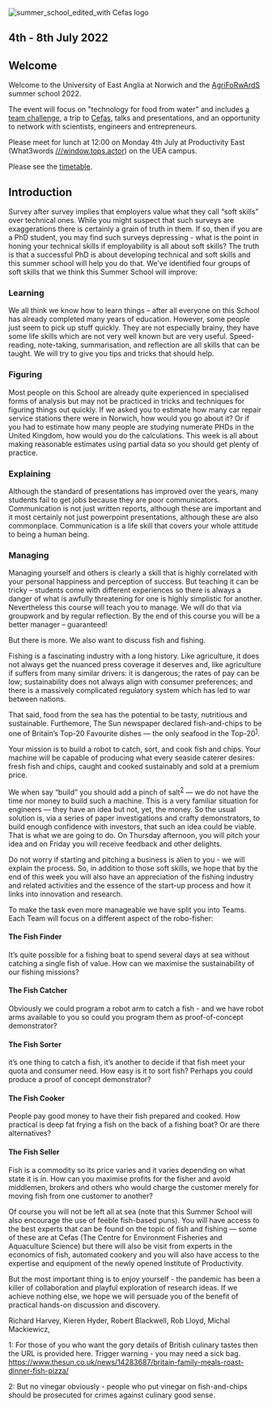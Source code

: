 
![summer_school_edited_with Cefas logo](https://user-images.githubusercontent.com/92549927/160562497-0db6e838-ae7b-4322-9550-0e99310f4649.png)

## 4th - 8th July 2022

## Welcome

Welcome to the University of East Anglia at Norwich and the
[AgriFoRwArdS](https://www.uea.ac.uk/research/research-with-us/postgraduate-research/latest-phds-and-research-studentships/partnerships-in-doctoral-training/agriforwards)
summer school 2022.

The event will focus on "technology for food from water" and includes
[a team challenge](challenge.md), a trip to [Cefas](cefas.md), talks and
presentations, and an opportunity to network with scientists, engineers
and entrepreneurs.

Please meet for lunch at 12:00 on Monday 4th July at Productivity East
(What3words [///window.tops.actor](https://w3w.co/window.tops.actor))
on the UEA campus.

Please see the [timetable](timetable.md).

## Introduction

Survey after survey implies that employers value what they call “soft skills” over technical ones.   While you might suspect that such surveys are exaggerations there is certainly a grain of truth in them.  If so, then if you are a PhD student, you may find such surveys depressing - what is the point in honing your technical skills if employability is all about soft skills?  The truth is that a successful PhD is about developing technical and soft skills and this summer school will help you do that.
We’ve identified four groups of soft skills that we think this Summer School will improve:

### Learning

We all think we know how to learn things – after all everyone on this School has already completed many years of education. However, some people just seem to pick up stuff quickly.  They are not especially brainy, they have some life skills which are not very well known but are very useful.  Speed-reading, note-taking, summarisation, and reflection are all skills that can be taught. We will try to give you tips and tricks that should help.

### Figuring

Most people on this School are already quite experienced in specialised forms of analysis but may not be practiced in tricks and techniques for figuring things out quickly.  If we asked you to estimate how many car repair service stations there were in Norwich, how would you go about it?  Or if you had to estimate how many people are studying numerate PHDs in the United Kingdom, how would you do the calculations. This week is all about making reasonable estimates using partial data so you should get plenty of practice.

### Explaining

Although the standard of presentations has improved over the years, many students fail to get jobs because they are poor communicators.  Communication is not just written reports, although these are important and it most certainly not just powerpoint presentations, although these are also commonplace.  Communication is a life skill that covers your whole attitude to being a human being.  

### Managing

Managing yourself and others is clearly a skill that is highly correlated with your personal happiness and perception of success.  But teaching it can be tricky – students come with different experiences so there is always a danger of what is awfully threatening for one is highly simplistic for another.  Nevertheless this course will teach you to manage.  We will do that via groupwork and by regular reflection.  By the end of this course you will be a better manager – guaranteed! 

But there is more.  We also want to discuss fish and fishing.  

Fishing is a fascinating industry with a long history.  Like agriculture, it does not always get the nuanced press coverage it deserves and, like agriculture if suffers from many similar drivers: it is dangerous; the rates of pay can be low; sustainability does not always align with consumer preferences; and there is a massively complicated regulatory system which has led to war between nations.  

That said, food from the sea has the potential to be tasty, nutritious and sustainable.  Furthemore, The Sun newspaper declared fish-and-chips to be one of Britain’s Top-20 Favourite dishes — the only seafood in the Top-20<sup>[1](#myfootnote1)</sup>.

Your mission is to build a robot to catch, sort, and cook fish and chips.  Your machine will be capable of producing what every seaside caterer desires: fresh fish and chips, caught and cooked sustainably and sold at a premium price.

We when say “build” you should add a pinch of salt<sup>[2](#myfootnote2)</sup>  — we do not have the time nor money to build such a machine.  This is a very familiar situation for engineers — they have an idea but not, yet, the money.  So the usual solution is, via a series of paper investigations and crafty demonstrators, to build enough confidence with investors, that such an idea could be viable.  That is what we are going to do.  On Thursday afternoon, you will pitch your idea and on Friday you will receive feedback and other delights.

Do not worry if starting and pitching a business is alien to you - we will explain the process.  So, in addition to those soft skills, we hope that by the end of this week you will also have an appreciation of the fishing industry and related activities and the essence of the start-up process and how it links into innovation and research.

To make the task even more manageable we have split you into Teams.  Each Team will focus on a different aspect of the robo-fisher:

#### The Fish Finder
It’s quite possible for a fishing boat to spend several days at sea without catching a single fish of value.  How can we maximise the sustainability of our fishing missions? 

#### The Fish Catcher

Obviously we could program a robot arm to catch a fish - and we have robot arms available to you so could you program them as proof-of-concept demonstrator?

#### The Fish Sorter

it’s one thing to catch a fish, it’s another to decide if that fish meet your quota and consumer need.  How easy is it to sort fish?  Perhaps you could produce a proof of concept demonstrator?

#### The Fish Cooker

People pay good money to have their fish prepared and cooked.  How practical is deep fat frying a fish on the back of a fishing boat?  Or are there alternatives?

#### The Fish Seller

Fish is a commodity so its price varies and it varies depending on what state it is in.  How can you maximise profits for the fisher and avoid middlemen, brokers and others who would charge the customer merely for moving fish from one customer to another?

Of course you will not be left all at sea (note that this Summer School will also encourage the use of feeble fish-based puns).  You will have access to the best experts that can be found on the topic of fish and fishing — some of these are at Cefas (The Centre for Environment Fisheries and Aquaculture Science) but there will also be visit from experts in the economics of fish, automated cookery and you will also have access to the expertise and equipment of the newly opened Institute of Productivity.

But the most important thing is to enjoy yourself - the pandemic has been a killer of collaboration and playful exploration of research ideas.  If we achieve nothing else, we hope we will persuade you of the benefit of practical hands-on discussion and discovery.

Richard Harvey, Kieren Hyder, Robert Blackwell, Rob Lloyd, Michal Mackiewicz, 

<a name="myfootnote1">1</a>: For those of you who want the gory details of British culinary tastes then the URL is provided here.  Trigger warning - you may need a sick bag. https://www.thesun.co.uk/news/14283687/britain-family-meals-roast-dinner-fish-pizza/

<a name="myfootnote2">2</a>: But no vinegar obviously - people who put vinegar on fish-and-chips should be prosecuted for crimes against culinary good sense.

